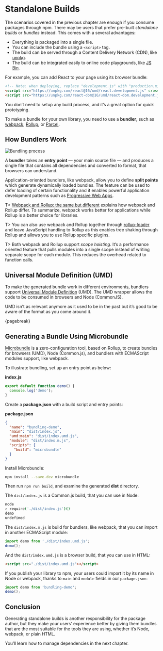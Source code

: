 # Standalone Builds

The scenarios covered in the previous chapter are enough if you consume packages through npm. There may be users that prefer pre-built _standalone builds_ or _bundles_ instead. This comes with a several advantages:

* Everything is packaged into a single file.
* You can include the bundle using a `<script>` tag.
* The build can be served through a Content Delivery Network (CDN), like [unpkg](https://unpkg.com/#/).
* The build can be integrated easily to online code playgrounds, like [JS Bin](http://jsbin.com/).

For example, you can add React to your page using its browser bundle:

```html
<!-- Note: when deploying, replace "development.js" with "production.min.js". -->
<script src="https://unpkg.com/react@16/umd/react.development.js" crossorigin></script>
<script src="https://unpkg.com/react-dom@16/umd/react-dom.development.js" crossorigin></script>
```

You don’t need to setup any build process, and it’s a great option for quick prototyping.

To make a bundle for your own library, you need to use a **bundler**, such as [webpack](https://webpack.js.org/), [Rollup](https://rollupjs.org/), or [Parcel](https://parceljs.org/).

## How Bundlers Work

![Bundling process](images/bundler.png)

A **bundler** takes an **entry point** — your main source file — and produces a single file that contains all dependencies and converted to format, that browsers can understand.

Application-oriented bundlers, like webpack, allow you to define **split points** which generate dynamically loaded bundles. The feature can be used to defer loading of certain functionality and it enables powerful application development patterns such as [Progressive Web Apps](https://developers.google.com/web/progressive-web-apps/).

T> [Webpack and Rollup: the same but different](https://medium.com/webpack/webpack-and-rollup-the-same-but-different-a41ad427058c) explains how webpack and Rollup differ. To summarize, webpack works better for applications while Rollup is a better choice for libraries.

T> You can also use webpack and Rollup together through [rollup-loader](https://www.npmjs.com/package/rollup-loader) and leave JavaScript handling to Rollup as this enables tree shaking through Rollup and allows you to use Rollup specific plugins.

T> Both webpack and Rollup support _scope hoisting_. It’s a performance oriented feature that pulls modules into a single scope instead of writing separate scope for each module. This reduces the overhead related to function calls.

## Universal Module Definition (UMD)

To make the generated bundle work in different environments, bundlers support [Universal Module Definition](https://github.com/umdjs/umd) (UMD). The UMD wrapper allows the code to be consumed in browsers and Node (CommonJS).

UMD isn’t as relevant anymore as it used to be in the past but it’s good to be aware of the format as you come around it.

{pagebreak}

## Generating a Bundle Using Microbundle

[Microbundle](https://github.com/developit/microbundle) is a zero-configuration tool, based on Rollup, to create bundles for browsers (UMD), Node (Common.js), and bundlers with ECMAScript modules support, like webpack.

To illustrate bundling, set up an entry point as below:

**index.js**

```javascript
export default function demo() {
  console.log('demo');
}
```

Create a **package.json** with a build script and entry points:

**package.json**

```json
{
  "name": "bundling-demo",
  "main": "dist/index.js",
  "umd:main": "dist/index.umd.js",
  "module": "dist/index.m.js",
  "scripts": {
    "build": "microbundle"
  }
}
```

Install Microbundle:

```bash
npm install --save-dev microbundle
```

Then run `npm run build`, and examine the generated **dist** directory.

The `dist/index.js` is a Common.js build, that you can use in Node:

```bash
node
> require('./dist/index.js')()
demo
undefined
```

The `dist/index.m.js` is build for bundlers, like webpack, that you can import in another ECMAScript module:

```js
import demo from './dist/index.umd.js';
demo();
```

And the `dist/index.umd.js` is a browser build, that you can use in HTML:

```html
<script src="./dist/index.umd.js"></script>
```

If you publish your library to npm, your users could import it by its name in Node or webpack, thanks to `main` and `module` fields in our `package.json`:

```js
import demo from 'bundling-demo';
demo();
```

## Conclusion

Generating standalone builds is another responsibility for the package author, but they make your users’ experience better by giving them bundles that are the most suitable for the tools they are using, whether it’s Node, webpack, or plain HTML.

You’ll learn how to manage dependencies in the next chapter.
